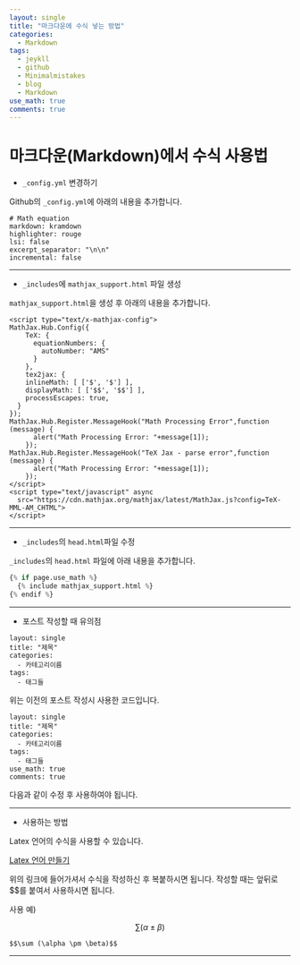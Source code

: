 ```yaml
---
layout: single
title: "마크다운에 수식 넣는 방법"
categories:
  - Markdown
tags:
  - jeykll
  - github
  - Minimalmistakes
  - blog
  - Markdown
use_math: true
comments: true
---
```


# 마크다운(Markdown)에서 수식 사용법

+ `_config.yml` 변경하기  

Github의 `_config.yml`에 아래의 내용을 추가합니다.

```
# Math equation
markdown: kramdown
highlighter: rouge
lsi: false
excerpt_separator: "\n\n"
incremental: false
```
---  

+ `_includes`에 `mathjax_support.html` 파일 생성  

`mathjax_support.html`을 생성 후 아래의 내용을 추가합니다.

```
<script type="text/x-mathjax-config">
MathJax.Hub.Config({
    TeX: {
      equationNumbers: {
        autoNumber: "AMS"
      }
    },
    tex2jax: {
    inlineMath: [ ['$', '$'] ],
    displayMath: [ ['$$', '$$'] ],
    processEscapes: true,
  }
});
MathJax.Hub.Register.MessageHook("Math Processing Error",function (message) {
	  alert("Math Processing Error: "+message[1]);
	});
MathJax.Hub.Register.MessageHook("TeX Jax - parse error",function (message) {
	  alert("Math Processing Error: "+message[1]);
	});
</script>
<script type="text/javascript" async
  src="https://cdn.mathjax.org/mathjax/latest/MathJax.js?config=TeX-MML-AM_CHTML">
</script>
```
---  

+ `_includes`의 `head.html`파일 수정  

`_includes`의 `head.html` 파일에 아래 내용을 추가합니다.  

```python
{% if page.use_math %}
  {% include mathjax_support.html %}
{% endif %}
```

---  
+ 포스트 작성할 때 유의점

```
layout: single
title: "제목"
categories:
  - 카테고리이름
tags:
  - 태그들
```

위는 이전의 포스트 작성시 사용한 코드입니다.


```
layout: single
title: "제목"
categories:
  - 카테고리이름
tags:
  - 태그들
use_math: true
comments: true
```

다음과 같이 수정 후 사용하여야 됩니다.

---

+ 사용하는 방법  

Latex 언어의 수식을 사용할 수 있습니다.

[Latex 언어 만들기](https://www.codecogs.com/latex/eqneditor.php)

위의 링크에 들어가셔서 수식을 작성하신 후 복붙하시면 됩니다.
작성할 때는 앞뒤로 $$를 붙여서 사용하시면 됩니다.  

사용 예)  

$$\sum (\alpha \pm \beta)$$

```
$$\sum (\alpha \pm \beta)$$
```
---

